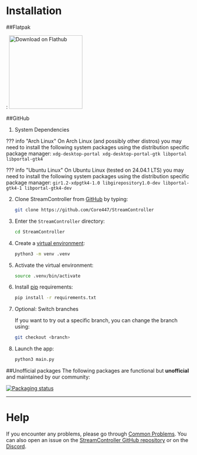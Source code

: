# Installation

##Flatpak

: <a href='https://flathub.org/apps/details/com.core447.StreamController'><img width='200px' alt='Download on Flathub' src='https://flathub.org/assets/badges/flathub-badge-en.png'/></a>

##GitHub
1. System Dependencies

??? info "Arch Linux"
    On Arch Linux (and possibly other distros) you may need to install the following system packages using the distribution specific package manager:
    ```
    xdg-desktop-portal xdg-desktop-portal-gtk libportal libportal-gtk4
    ```

??? info "Ubuntu Linux"
    On Ubuntu Linux (tested on 24.04.1 LTS) you may need to install the following system packages using the distribution specific package manager:
    ```
    gir1.2-xdpgtk4-1.0 libgirepository1.0-dev libportal-gtk4-1 libportal-gtk4-dev
    ```

2. Clone StreamController from [GitHub](https://github.com/Core447/StreamController) by typing:
    ```sh
    git clone https://github.com/Core447/StreamController
    ```
3. Enter the `StreamController` directory:
    ```sh
    cd StreamController
    ```
4. Create a [virtual environment](https://docs.python.org/3/library/venv.html):
    ```sh
    python3 -m venv .venv
    ```
5. Activate the virtual environment:
    ```sh
    source .venv/bin/activate
    ```
6. Install [pip](https://pypi.org/project/pip/) requirements:
    ```sh
    pip install -r requirements.txt
    ```

7. Optional: Switch branches

    If you want to try out a specific branch, you can change the branch using:
    ```sh
    git checkout <branch>
    ```    

8. Launch the app:
    ```sh
    python3 main.py
    ```

##Unofficial packages
The following packages are functional but **unofficial** and maintained by our community:

[![Packaging status](https://repology.org/badge/vertical-allrepos/streamcontroller.svg)](https://repology.org/project/streamcontroller/versions)

---

# Help
If you encounter any problems, please go through [Common Problems](common_problems.md). You can also open an issue on the [StreamController GitHub repository](https://github.com/Core447/StreamController) or on the [Discord](https://discord.gg/MSyHM8TN3u).
